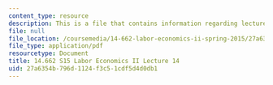 ```yaml
---
content_type: resource
description: This is a file that contains information regarding lecture 14.
file: null
file_location: /coursemedia/14-662-labor-economics-ii-spring-2015/27a6354b796d1124f3c51cdf5d4d0db1_MIT14_662S15_lecnotes14.pdf
file_type: application/pdf
resourcetype: Document
title: 14.662 S15 Labor Economics II Lecture 14
uid: 27a6354b-796d-1124-f3c5-1cdf5d4d0db1
---
```

